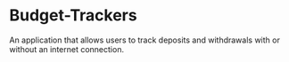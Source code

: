 # Budget-Trackers
An application that allows users to track deposits and withdrawals with or without an internet connection. 
